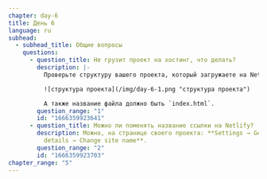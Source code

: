```yaml
---
chapter: day-6
title: День 6
language: ru
subhead:
  - subhead_title: Общие вопросы
    questions:
      - question_title: Не грузит проект на хостинг, что делать?
        description: |-
          Проверьте структуру вашего проекта, который загружаете на Netlify:

          ![структура проекта](/img/day-6-1.png "структура проекта")

          А также название файла должно быть `index.html`.
        question_range: "1"
        id: "1666359923641"
      - question_title: Можно ли поменять название ссылки на Netlify?
        description: Можнo, на странице своего проекта: **Settings → General → Site
          details → Change site name**.
        question_range: "2"
        id: "1666359923703"
chapter_range: "5"
---
```


